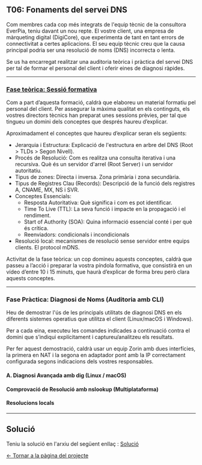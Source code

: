 ## T06: Fonaments del servei DNS

Com membres cada cop més integrats de l'equip tècnic de la consultora EverPia, teniu davant un nou repte. El vostre client, una empresa de màrqueting digital (DigiCore), que experimenta de tant en tant errors de connectivitat a certes aplicacions. El seu equip tècnic creu que la causa principal podria ser una resolució de noms (DNS) incorrecta o lenta.

Se us ha encarregat realitzar una auditoria teòrica i pràctica del servei DNS per tal de formar el personal del client i oferir eines de diagnosi ràpides.

--- 

### [Fase teòrica: Sessió formativa](./fase1.md)
Com a part d’aquesta formació, caldrà que elaboreu un material formatiu pel personal del client. Per assegurar la màxima qualitat en els continguts, els vostres directors tècnics han preparat unes sessions prèvies, per tal que tingueu un domini dels conceptes que després haureu d’explicar.

Aproximadament el conceptes que haureu d’explicar seran els següents:

- Jerarquia i Estructura: Explicació de l'estructura en arbre del DNS (Root > TLDs > Segon Nivell).
- Procés de Resolució: Com es realitza una consulta iterativa i una recursiva. Què és un servidor d'arrel (Root Server) i un servidor autoritatiu.
- Tipus de zones: Directa i inversa. Zona primària i zona secundària.
- Tipus de Registres Clau (Records): Descripció de la funció dels registres A, CNAME, MX, NS i SVR.
- Conceptes Essencials:
  - Resposta Autoritativa: Què significa i com es pot identificar.
  - Time To Live (TTL): La seva funció i impacte en la propagació i el rendiment.
  - Start of Authority (SOA): Quina informació essencial conté i per què és crítica.
  - Reenviadors: condicionals i incondicionals
- Resolució local: mecanismes de resolució sense servidor entre equips clients. El protocol mDNS.

Activitat de la fase teòrica: un cop domineu aquests conceptes, caldrà que passeu a l’acció i preparar la vostra píndola formativa, que consistirà en un vídeo d’entre 10 i 15 minuts, que haurà d’explicar de forma breu però clara aquests conceptes.

---

### Fase Pràctica: Diagnosi de Noms (Auditoria amb CLI)

Heu de demostrar l'ús de les principals utilitats de diagnosi DNS en els diferents sistemes operatius que utilitza el client (Linux/macOS i Windows).

Per a cada eina, executeu les comandes indicades a continuació contra el domini que s’indiqui explícitament i captureu/analitzeu els resultats.

Per fer aquest demostració, caldrà usar un equip Zorin amb dues interfícies, la primera en NAT i la segona en adaptador pont amb la IP correctament configurada segons indicacions dels vostres responsables.

#### A. Diagnosi Avançada amb dig (Linux / macOS)

#### Comprovació de Resolució amb nslookup (Multiplataforma)

#### Resolucions locals

---

## Solució

Teniu la solució en l'arxiu del següent enllaç : [Solució](solucio.md)
  
[← Tornar a la pàgina del projecte](../README.md)
